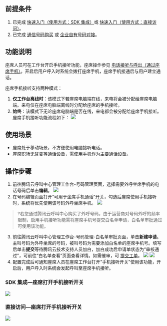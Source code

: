 ## 前提条件
1. 已完成 [快速入门（使用方式：SDK 集成）](https://cloud.tencent.com/document/product/679/73495)或 [快速入门（使用方式：直接访问）](https://cloud.tencent.com/document/product/679/73496)。
2. 已完成 [通信号码购买](https://cloud.tencent.com/document/product/679/73526) 或 [企业自有号码对接](https://cloud.tencent.com/document/product/679/73527)。

## 功能说明
座席人员可在工作台开启手机接听功能，座席操作参见 [电话接听与呼出（通过座席手机）](https://cloud.tencent.com/document/product/679/76071#.E6.89.8B.E6.9C.BA.E6.8E.A5.E5.90.AC)。开启后用户呼入时系统会拨打座席手机，座席手机接通后与用户建立通话。

座席手机接听支持两种模式：
1. **仅工作台离线时**：该模式下若座席电脑端在线，来电将会被分配给座席电脑端。来电仅在座席电脑端离线时分配给座席的手机接听。
2. **始终**：该模式下无论座席电脑端是否在线，来电都会被分配给座席手机接听。
座席手机接听功能流程如下：
![](https://qcloudimg.tencent-cloud.cn/raw/8e027c325737926f5ea55d1d4a51ada1.png)

## 使用场景
- 座席处于移动场景，不方便使用电脑接听电话。
- 座席职场无耳麦等通话设备，需使用手机作为主要通话设备。

## 操作步骤
1. 前往腾讯云呼叫中心管理工作台-号码管理页面，选择需要外呼坐席手机的电话号码后单击**编辑**。
![](https://qcloudimg.tencent-cloud.cn/raw/9bb3bd5afcf8f38d00b2d43941984eff.png)
2. 在号码编辑页面打开“可用于坐席手机通话”开关，勾选后座席使用手机接听时，系统将优先使用该号码外呼坐席手机。
![](https://qcloudimg.tencent-cloud.cn/raw/2bcfaa297be988328be8896dbfd8530b.png)
>?若您通过腾讯云呼叫中心购买了外呼号码，由于运营商对号码外呼的频率限制，启用手机接听功能需将座席手机号提交白名单申请，白名单审批通过可使用该功能。
>
3. 前往腾讯云呼叫中心管理工作台-号码管理-白名单审批页面，单击**新建申请**。主叫号码为外呼坐席的号码，被叫号码为需要添加白名单的座席手机号。填写后单击**提交**等待腾讯云技术支持人员加白，加白成功后申请单状态为“审核通过”，可前往“白名单查看”页面查看详情。如需催审，可 [提交工单](https://console.cloud.tencent.com/workorder/category)。
![](https://qcloudimg.tencent-cloud.cn/raw/591b8330e6c022e6e2266fcc5454bedb.png)
![](https://qcloudimg.tencent-cloud.cn/raw/50ec05e877a70716bcceddf7c25f7ea2.png)
4. 配置完成后可通知座席人员在座席工作台打开“手机接听开关”使用该功能，开启后，用户呼入时系统会发起呼叫至座席手机接听。
### SDK 集成—座席打开手机接听开关
![](https://qcloudimg.tencent-cloud.cn/raw/b3d26956e28a12ff67c19d3afff106a4.png)
### 直接访问—座席打开手机接听开关
![](https://qcloudimg.tencent-cloud.cn/raw/b702713988824a86260d2c159be61d96.png)
